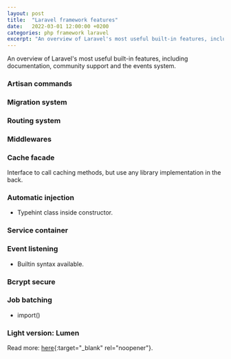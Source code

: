 ```yaml
---
layout: post
title:  "Laravel framework features"
date:   2022-03-01 12:00:00 +0200
categories: php framework laravel
excerpt: "An overview of Laravel's most useful built-in features, including documentation, community support and the events system."
---
```


An overview of Laravel's most useful built-in features, including documentation, community support and the events system.

<h3>Artisan commands</h3>

<h3>Migration system</h3>

<h3>Routing system</h3>

<h3>Middlewares</h3>

<h3>Cache facade</h3>

Interface to call caching methods, but use any library implementation in the back.

<h3>Automatic injection</h3>

- Typehint class inside constructor.

<h3>Service container</h3>

<h3>Event listening</h3>

- Builtin syntax available.

<h3>Bcrypt secure</h3>

<h3>Job batching</h3>

- import()

<h3>Light version: Lumen</h3>

Read more: [here][lara-link]{:target="_blank" rel="noopener"}.

[lara-link]: https://laravel.com/docs/10.x/readme
